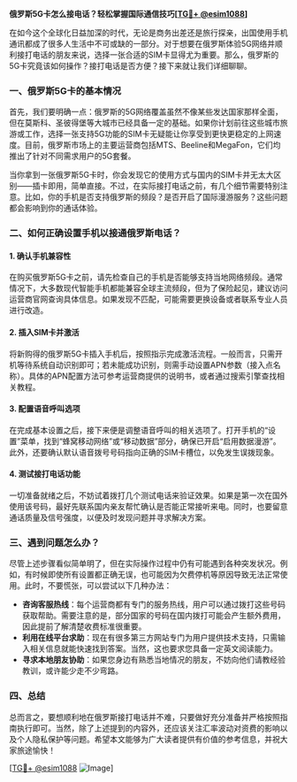 **俄罗斯5G卡怎么接电话？轻松掌握国际通信技巧[[TG💪+ @esim1088](https://t.me/s/esim1088)]**

在如今这个全球化日益加深的时代，无论是商务出差还是旅行探亲，出国使用手机通讯都成了很多人生活中不可或缺的一部分。对于想要在俄罗斯体验5G网络并顺利接打电话的朋友来说，选择一张合适的SIM卡显得尤为重要。那么，俄罗斯的5G卡究竟该如何操作？接打电话是否方便？接下来就让我们详细聊聊。

### 一、俄罗斯5G卡的基本情况

首先，我们要明确一点：俄罗斯的5G网络覆盖虽然不像某些发达国家那样全面，但在莫斯科、圣彼得堡等大城市已经具备一定的基础。如果你计划前往这些城市旅游或工作，选择一张支持5G功能的SIM卡无疑能让你享受到更快更稳定的上网速度。目前，俄罗斯市场上的主要运营商包括MTS、Beeline和MegaFon，它们均推出了针对不同需求用户的5G套餐。

当你拿到一张俄罗斯5G卡时，你会发现它的使用方式与国内的SIM卡并无太大区别——插卡即用，简单直接。不过，在实际接打电话之前，有几个细节需要特别注意。比如，你的手机是否支持俄罗斯的频段？是否开启了国际漫游服务？这些问题都会影响到你的通话体验。

### 二、如何正确设置手机以接通俄罗斯电话？

#### 1. 确认手机兼容性
在购买俄罗斯5G卡之前，请先检查自己的手机是否能够支持当地网络频段。通常情况下，大多数现代智能手机都能兼容全球主流频段，但为了保险起见，建议访问运营商官网查询具体信息。如果发现不匹配，可能需要更换设备或者联系专业人员进行改造。

#### 2. 插入SIM卡并激活
将新购得的俄罗斯5G卡插入手机后，按照指示完成激活流程。一般而言，只需开机等待系统自动识别即可；若未能成功识别，则需手动设置APN参数（接入点名称）。具体的APN配置方法可参考运营商提供的说明书，或者通过搜索引擎查找相关教程。

#### 3. 配置语音呼叫选项
在完成基本设置之后，接下来便是调整语音呼叫的相关选项了。打开手机的“设置”菜单，找到“蜂窝移动网络”或“移动数据”部分，确保已开启“启用数据漫游”。此外，还要确认默认语音拨号号码指向正确的SIM卡槽位，以免发生误拨现象。

#### 4. 测试接打电话功能
一切准备就绪之后，不妨试着拨打几个测试电话来验证效果。如果是第一次在国外使用该号码，最好先联系国内亲友帮忙确认是否能正常接听来电。同时，也要留意通话质量及信号强度，以便及时发现问题并寻求解决方案。

### 三、遇到问题怎么办？

尽管上述步骤看似简单明了，但在实际操作过程中仍有可能遇到各种突发状况。例如，有时候即使所有设置都正确无误，也可能因为欠费停机等原因导致无法正常使用。此时，不要慌张，可以尝试以下几种办法：

- **咨询客服热线**：每个运营商都有专门的服务热线，用户可以通过拨打这些号码获取帮助。需要注意的是，部分国家的号码在国内拨打可能会产生额外费用，因此提前了解清楚收费标准很重要。
- **利用在线平台求助**：现在有很多第三方网站专门为用户提供技术支持，只需输入相关信息就能快速找到答案。当然，这也要求您具备一定英文阅读能力。
- **寻求本地朋友协助**：如果您身边有熟悉当地情况的朋友，不妨向他们请教经验教训，或许能少走不少弯路。

### 四、总结

总而言之，要想顺利地在俄罗斯接打电话并不难，只要做好充分准备并严格按照指南执行即可。当然，除了上述提到的内容外，还应该关注汇率波动对资费的影响以及个人隐私保护等问题。希望本文能够为广大读者提供有价值的参考信息，并祝大家旅途愉快！

[[TG💪+ @esim1088](https://t.me/s/esim1088) ![Image](https://i.postimg.cc/4NQfJmqS/Snipaste-2025-05-13-00-14-12.png)]